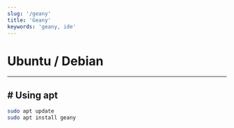 ```yaml
---
slug: '/geany'
title: 'Geany'
keywords: 'geany, ide'
---
```


# Ubuntu / Debian

---

## # Using apt

```bash
sudo apt update
sudo apt install geany
```
